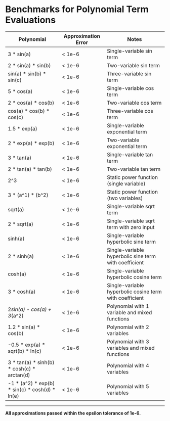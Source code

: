 # Benchmarks for Polynomial Term Evaluations

| Polynomial                                              | Approximation Error            | Notes                                                   |
|---------------------------------------------------------|-------------------------------|---------------------------------------------------------|
| 3 * sin(a)                                              | < 1e-6                        | Single-variable sin term                                |
| 2 * sin(a) * sin(b)                                     | < 1e-6                        | Two-variable sin term                                   |
| sin(a) * sin(b) * sin(c)                                | < 1e-6                        | Three-variable sin term                                 |
| 5 * cos(a)                                              | < 1e-6                        | Single-variable cos term                                |
| 2 * cos(a) * cos(b)                                     | < 1e-6                        | Two-variable cos term                                   |
| cos(a) * cos(b) * cos(c)                                | < 1e-6                        | Three-variable cos term                                 |
| 1.5 * exp(a)                                           | < 1e-6                        | Single-variable exponential term                        |
| 2 * exp(a) * exp(b)                                     | < 1e-6                        | Two-variable exponential term                           |
| 3 * tan(a)                                              | < 1e-6                        | Single-variable tan term                                |
| 2 * tan(a) * tan(b)                                     | < 1e-6                        | Two-variable tan term                                   |
| 2^3                                                    | < 1e-6                        | Static power function (single variable)                 |
| 3 * (a^1) * (b^2)                                       | < 1e-6                        | Static power function (two variables)                   |
| sqrt(a)                                                | < 1e-6                        | Single-variable sqrt term                               |
| 2 * sqrt(a)                                            | < 1e-6                        | Single-variable sqrt term with zero input              |
| sinh(a)                                                | < 1e-6                        | Single-variable hyperbolic sine term                    |
| 2 * sinh(a)                                            | < 1e-6                        | Single-variable hyperbolic sine term with coefficient  |
| cosh(a)                                                | < 1e-6                        | Single-variable hyperbolic cosine term                  |
| 3 * cosh(a)                                            | < 1e-6                        | Single-variable hyperbolic cosine term with coefficient|
| 2*sin(a) - cos(a) + 3*(a^2)                            | < 1e-6                        | Polynomial with 1 variable and mixed functions          |
| 1.2 * sin(a) * cos(b)                                  | < 1e-6                        | Polynomial with 2 variables                              |
| -0.5 * exp(a) * sqrt(b) * ln(c)                        | < 1e-6                        | Polynomial with 3 variables and mixed functions          |
| 3 * tan(a) * sinh(b) * cosh(c) * arctan(d)             | < 1e-6                        | Polynomial with 4 variables                              |
| -1 * (a^2) * exp(b) * sin(c) * cosh(d) * ln(e)         | < 1e-6                        | Polynomial with 5 variables                              |

---

**All approximations passed within the epsilon tolerance of 1e-6.**
